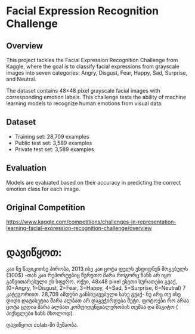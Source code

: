 # Facial Expression Recognition Challenge

## Overview

This project tackles the Facial Expression Recognition Challenge from Kaggle, where the goal is to classify facial expressions from grayscale images into seven categories: Angry, Disgust, Fear, Happy, Sad, Surprise, and Neutral.

The dataset contains 48×48 pixel grayscale facial images with corresponding emotion labels. This challenge tests the ability of machine learning models to recognize human emotions from visual data.

## Dataset

- Training set: 28,709 examples
- Public test set: 3,589 examples
- Private test set: 3,589 examples

## Evaluation

Models are evaluated based on their accuracy in predicting the correct emotion class for each image.

## Original Competition

https://www.kaggle.com/competitions/challenges-in-representation-learning-facial-expression-recognition-challenge/overview


# დავიწყოთ:

კაი ნუ წავიკითხე პირობა, 2013 ისე კაი ცოტა ფულს უხდიდნენ მოგებულს (300$) -თან კაი რეპორტებიც წერეთო მარა როგორც ჩანს არ იყო განვითარებული ეს სფერო. ოქეი, 48x48 pixel ესეთი სურათები გვაქ, (0=Angry, 1=Disgust, 2=Fear, 3=Happy, 4=Sad, 5=Surprise, 6=Neutral) 7 კატეგორიით. 28,709 ამდენი განსხვავებული სახე გვაქ- ნუ არც თუ ისე დიდი დატასეტია მარა ალბათ არ დაგვჭირდება მეტი. ფოტოები რო არაა ცოტა ცუდია მარა ალბათ კომფიდენციალურობის თემაა და მაგიტო ( პიქსელები ჩანს მხოლოდ).

დავიწყოთ colab-ში მუშაობა.
